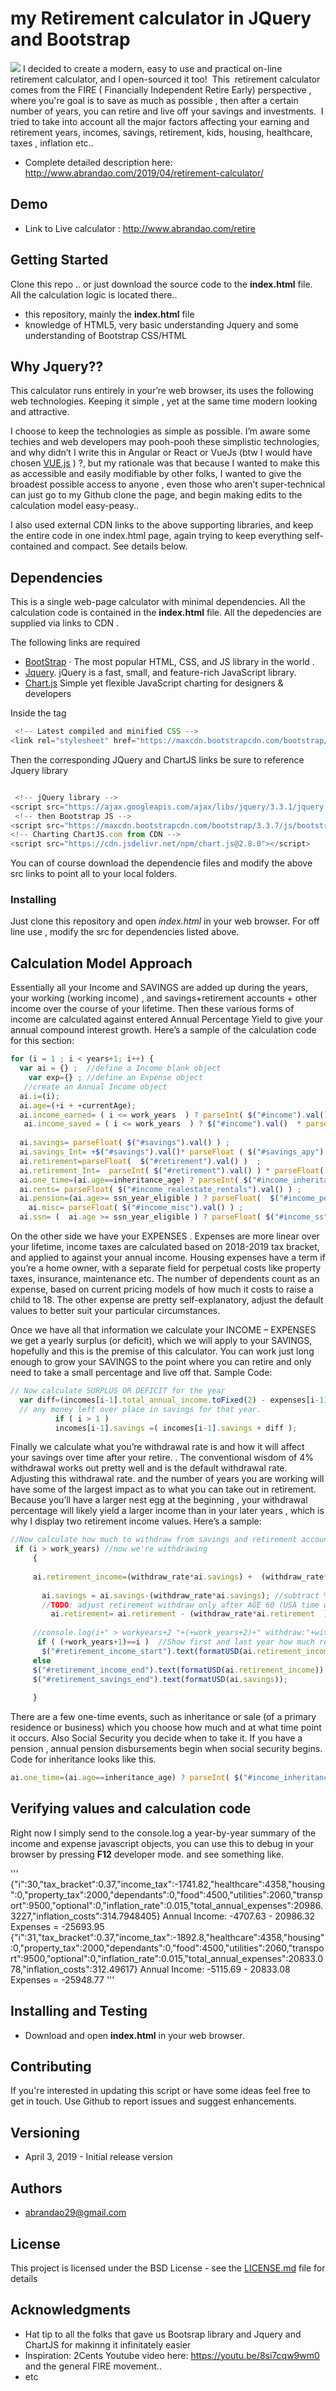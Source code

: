  
# my Retirement calculator in JQuery and Bootstrap

![](images/myRetirmentCalculatorScreen.png?raw=true) I decided to create a modern, easy to use and practical on-line retirement calculator, and I open-sourced it too!  This  retirement calculator comes from the FIRE ( Financially Independent Retire Early) perspective , where you're goal is to save as much as possible , then after a certain number of years, you can retire and live off your savings and investments.  I tried to take into account all the major factors affecting your earning and retirement years, incomes, savings, retirement, kids, housing, healthcare, taxes , inflation etc..

  * Complete detailed description here: http://www.abrandao.com/2019/04/retirement-calculator/
  
## Demo
  * Link to Live calculator :  http://www.abrandao.com/retire


## Getting Started

Clone this repo .. or just download the source code to the **index.html** file. All the calculation logic is located there.. 

  * this repository, mainly the **index.html** file 
  * knowledge of HTML5, very basic understanding Jquery and some understanding of Bootstrap CSS/HTML

## Why Jquery??
This calculator runs entirely in your’re web browser, its uses the following web technologies. Keeping it simple , yet at the same time modern looking and attractive.

  I choose to keep the technologies as  simple as possible. I’m aware some techies and web developers may pooh-pooh these simplistic technologies, and why didn’t I write this in Angular or React or VueJs (btw I would have chosen [VUE.js](Vuejs.org) ) ?, but my rationale was that because I wanted to make this as accessible and easily modifiable by other folks, I wanted to give the broadest possible access to anyone , even those who aren’t super-technical can just go to my Github clone the page, and begin making edits to the calculation model easy-peasy..

I also used external CDN links to the above supporting libraries, and keep the entire code in one index.html page, again trying to keep everything self-contained and compact. See details below.

## Dependencies 

This is a single web-page calculator with minimal dependencies. All the calculation code is contained in the **index.html** file.
All the depedencies are supplied via links to CDN . 

The following links are required
  * [BootStrap](https://getbootstrap.com/) · The most popular HTML, CSS, and JS library in the world . 
  * [Jquery](https://jquery.com/). jQuery is a fast, small, and feature-rich JavaScript library. 
  * [Chart.js](https://www.chartjs.org/) Simple yet flexible JavaScript charting for designers & developers

Inside the <head> tag
```javascript
 <!-- Latest compiled and minified CSS -->
<link rel="stylesheet" href="https://maxcdn.bootstrapcdn.com/bootstrap/3.3.7/css/bootstrap.min.css" integrity="sha384-BVYiiSIFeK1dGmJRAkycuHAHRg32OmUcww7on3RYdg4Va+PmSTsz/K68vbdEjh4u" crossorigin="anonymous">
```

Then the corresponding JQuery and ChartJS links be sure to reference Jquery library 

```javascript

 <!-- jQuery library -->
<script src="https://ajax.googleapis.com/ajax/libs/jquery/3.3.1/jquery.min.js"></script>
 <!-- then Bootstrap JS -->
<script src="https://maxcdn.bootstrapcdn.com/bootstrap/3.3.7/js/bootstrap.min.js" integrity="sha384-Tc5IQib027qvyjSMfHjOMaLkfuWVxZxUPnCJA7l2mCWNIpG9mGCD8wGNIcPD7Txa" crossorigin="anonymous"></script>
<!-- Charting ChartJS.com from CDN -->
<script src="https://cdn.jsdelivr.net/npm/chart.js@2.8.0"></script>
```

You can of course download the dependencie files and modify the above src links to point all to your local folders.

### Installing

Just clone this repository and open *index.html* in your web browser. For off line use , modify the src for dependencies listed above.

## Calculation Model Approach 


Essentially all your Income and SAVINGS are added up during the years, your working (working income) , and savings+retirement accounts  + other income over the course of your lifetime. Then these various forms of income are calculated against entered  Annual Percentage Yield to give your annual compound interest growth.  Here’s a sample of the calculation code for this section:
```javascript
for (i = 1 ; i < years+1; i++) { 
  var ai = {} ;  //define a Income blank object
    var exp={} ; //define an Expense object
   //create an Annual Income object
  ai.i=(i);
  ai.age=(+i + +currentAge);
  ai.income_earned= ( i <= work_years  ) ? parseInt( $("#income").val()  ) : 0 ;
   ai.income_saved = ( i <= work_years  ) ? $("#income").val()  * parseFloat( $("#income_savings_rate").val()/100 ) : 0 ; 
  
  ai.savings= parseFloat( $("#savings").val() ) ; 
  ai.savings_Int= +$("#savings").val()* parseFloat ( $("#savings_apy").val()/100 );
  ai.retirement=parseFloat(  $("#retirement").val() )  ; 
  ai.retirement_Int=  parseInt( $("#retirement").val() ) * parseFloat( $("#retirement_apy").val()/100 ) ;
  ai.one_time=(ai.age==inheritance_age) ? parseInt( $("#income_inheritance").val() ) : 0 ;
  ai.rents= parseFloat( $("#income_realestate_rentals").val() ) ;
  ai.pension=(ai.age>= ssn_year_eligible ) ? parseFloat(  $("#income_pension").val() ) : 0 ;
    ai.misc= parseFloat( $("#income_misc").val() ) ;
  ai.ssn= (  ai.age >= ssn_year_eligible ) ? parseFloat( $("#income_ss").val() ) : 0 ;
```

  On the other side we have your EXPENSES . Expenses are more linear over your lifetime, income taxes are calculated based on 2018-2019 tax bracket, and applied to against your annual income.  Housing expenses have a term if you’re a home owner, with a separate field for perpetual costs like property taxes,  insurance, maintenance etc.  The number of dependents count as an expense, based on current pricing models of how much it costs to raise a child to 18. The other expense are pretty self-explanatory, adjust the default values  to better suit your particular circumstances.

Once we have all that information we  calculate your INCOME – EXPENSES we get a yearly surplus (or deficit), which we will apply to your SAVINGS, hopefully and this is the premise of this calculator.  You can work just long enough to grow your SAVINGS to the point where you can retire and only need to take a small percentage and live off that.  Sample Code:

```javascript
// Now calculate SURPLUS OR DEFICIT for the year
  var diff=(incomes[i-1].total_annual_income.toFixed(2) - expenses[i-1].total_annual_expenses.toFixed(2) );
  // any money left over place in savings for that year.
          if ( i > 1 )
          incomes[i-1].savings =( incomes[i-1].savings + diff );
```

Finally we calculate what you’re withdrawal  rate is and how it will affect your savings over time after your retire. . The conventional wisdom of 4% withdrawal works out pretty well and is the default withdrawal rate. Adjusting this withdrawal rate. and the number of years you are working will have some of the largest impact as to what you can take out in retirement. Because you’ll have a larger nest egg at the beginning , your withdrawal percentage will likely yield a larger income than in your later years , which is why I display two retirement income values. Here’s a sample:
```javascript
//Now calculate how much to withdraw from savings and retirement accounts AFTER we're RETIRED
 if (i > work_years) //now we're withdrawing
     {
   
     ai.retirement_income=(withdraw_rate*ai.savings) +  (withdraw_rate*ai.retirement  );  
       
       ai.savings = ai.savings-(withdraw_rate*ai.savings); //subtract % from savings 
       //TODO: adjust retirement withdraw only after AGE 60 (USA time when no penalty)
         ai.retirement= ai.retirement - (withdraw_rate*ai.retirement  ) ; //subract % from retirment investments
     
     //console.log(i+" > workyears+2 "+(+work_years+2)+" withdraw:"+withdraw_rate+ " on savings "+ai.savings);
      if ( (+work_years+1)==i )  //Show first and last year how much retirement income we get.
       $("#retirement_income_start").text(formatUSD(ai.retirement_income));
     else
     $("#retirement_income_end").text(formatUSD(ai.retirement_income));  
     $("#retirement_savings_end").text(formatUSD(ai.savings));  
   
     }
``` 

There are a few one-time events, such as inheritance or sale (of a primary residence or business) which you choose how much and at what time point it occurs. Also Social Security you decide when to take it. If you have a pension , annual pension disbursements begin when social security begins.  Code for inheritance looks like this.

```javascript
ai.one_time=(ai.age==inheritance_age) ? parseInt( $("#income_inheritance").val() ) : 0 ;
```
## Verifying values and calculation code

Right now I simply send to the console.log a year-by-year summary of the income and expense javascript objects, you can use this to debug in your browser by pressing **F12** developer mode. and see something like.

'''
 {"i":30,"tax_bracket":0.37,"income_tax":-1741.82,"healthcare":4358,"housing":0,"property_tax":2000,"dependants":0,"food":4500,"utilities":2060,"transport":9500,"optional":0,"inflation_rate":0.015,"total_annual_expenses":20986.3227,"inflation_costs":314.7948405}
 Annual Income: -4707.63 -  20986.32 Expenses  =   -25693.95
{"i":31,"tax_bracket":0.37,"income_tax":-1892.8,"healthcare":4358,"housing":0,"property_tax":2000,"dependants":0,"food":4500,"utilities":2060,"transport":9500,"optional":0,"inflation_rate":0.015,"total_annual_expenses":20833.078,"inflation_costs":312.49617}
 Annual Income: -5115.69 -  20833.08 Expenses  =   -25948.77
 '''

## Installing and Testing 

  *   Download and open **index.html** in your web browser.

## Contributing

If you're interested in updating this script or have some ideas feel free to get in touch. Use Github to report issues and suggest enhancements.

## Versioning

  * April 3, 2019 - Initial release  version


## Authors
 
  * abrandao29@gmail.com

## License

This project is licensed under the BSD License - see the [LICENSE.md](LICENSE.md) file for details

## Acknowledgments

* Hat tip to all the folks that gave us Bootsrap library and Jquery  and ChartJS for makinng it infinitately easier
* Inspiration: 2Cents Youtube video here: https://youtu.be/8si7cqw9wm0 and the general FIRE movement.. 
* etc
